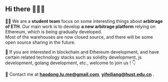 ## Hi there 👋👋👋

<!--
**Here are some ideas to get you started:**
🧙 Remember, you can do mighty things with the power of [Markdown](https://docs.github.com/github/writing-on-github/getting-started-with-writing-and-formatting-on-github/basic-writing-and-formatting-syntax)
👩‍💻 Useful resources - where can the community find your docs? Is there anything else the community should know?
🍿 Fun facts - what does your team eat for breakfast?
-->

🙋‍♀️ We are a **student team** focus on some interesting things about **arbitrage of ETH**.
Our main work is to develop **a new arbitrage platform** relying on Ethereum, which is being gradually developed.  
Most of the warehouses are now closed source, and there will be some open source sharing in the future.

🌈 If you are interested in blockchain and Ethereum development, and have certain related technology stacks such as solidity development, js development, golang development, etc., welcome to join us ! 👇

📨 Contact me at [**haodong.lu.me@gmail.com**](), [**yifeiliang@hust.edu.cn**]() .

